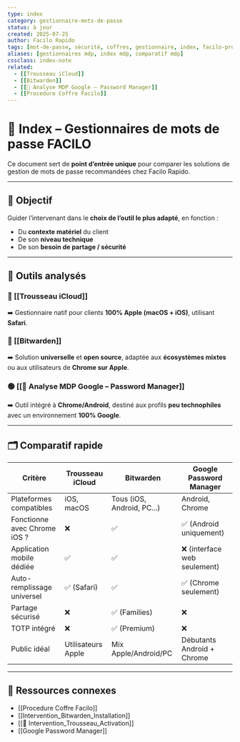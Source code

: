 ```yaml
---
type: index
category: gestionnaire-mots-de-passe
status: à jour
created: 2025-07-25
author: Facilo Rapido
tags: [mot-de-passe, sécurité, coffres, gestionnaire, index, facilo-procedure]
aliases: [gestionnaires mdp, index mdp, comparatif mdp]
cssclass: index-note
related:
  - [[Trousseau iCloud]]
  - [[Bitwarden]]
  - [[📄 Analyse MDP Google – Password Manager]]
  - [[Procedure Coffre Facilo]]
---
```


# 🧭 Index – Gestionnaires de mots de passe FACILO

Ce document sert de **point d’entrée unique** pour comparer les solutions de gestion de mots de passe recommandées chez Facilo Rapido.

---

## 🎯 Objectif
Guider l’intervenant dans le **choix de l’outil le plus adapté**, en fonction :
- Du **contexte matériel** du client
- De son **niveau technique**
- De son **besoin de partage / sécurité**

---

## 📂 Outils analysés

### 🍏 [[Trousseau iCloud]]
➡️ Gestionnaire natif pour clients **100% Apple (macOS + iOS)**, utilisant **Safari**.

### 🔄 [[Bitwarden]]
➡️ Solution **universelle** et **open source**, adaptée aux **écosystèmes mixtes** ou aux utilisateurs de **Chrome sur Apple**.

### 🟢 [[📄 Analyse MDP Google – Password Manager]]
➡️ Outil intégré à **Chrome/Android**, destiné aux profils **peu technophiles** avec un environnement **100% Google**.

---

## 🗂️ Comparatif rapide

| Critère                        | Trousseau iCloud       | Bitwarden                   | Google Password Manager       |
|-------------------------------|------------------------|-----------------------------|-------------------------------|
| Plateformes compatibles       | iOS, macOS             | Tous (iOS, Android, PC...)  | Android, Chrome               |
| Fonctionne avec Chrome iOS ?  | ❌                     | ✅                          | ✅ (Android uniquement)        |
| Application mobile dédiée     | ✅                     | ✅                          | ❌ (interface web seulement)   |
| Auto-remplissage universel    | ✅ (Safari)            | ✅                          | ✅ (Chrome seulement)          |
| Partage sécurisé              | ❌                     | ✅ (Families)               | ❌                            |
| TOTP intégré                  | ❌                     | ✅ (Premium)                | ❌                            |
| Public idéal                  | Utilisateurs Apple     | Mix Apple/Android/PC        | Débutants Android + Chrome    |

---

## 📎 Ressources connexes
- [[Procedure Coffre Facilo]]
- [[Intervention_Bitwarden_Installation]]
- [[📄 Intervention_Trousseau_Activation]]
- [[Google Password Manager]]